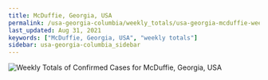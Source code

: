 ```yaml
---
title: McDuffie, Georgia, USA
permalink: /usa-georgia-columbia/weekly_totals/usa-georgia-mcduffie-weekly_totals.html
last_updated: Aug 31, 2021
keywords: ["McDuffie, Georgia, USA", "weekly totals"]
sidebar: usa-georgia-columbia_sidebar
---
```


![Weekly Totals of Confirmed Cases for McDuffie, Georgia, USA](/covid_tracker/images/graphs/usa-georgia-mcduffie-weekly_totals_graph.png)
